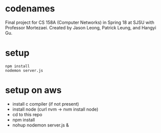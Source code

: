 # codenames
Final project for CS 158A (Computer Networks) in Spring 18 at SJSU with Professor Mortezaei. Created by Jason Leong, Patrick Leung, and Hangyi Gu.

# setup 
```
npm install
nodemon server.js
```

# setup on aws
- install c compiler (if not present)
- install node (curl nvm -> nvm install node)
- cd to this repo
- npm install
- nohup nodemon server.js &
